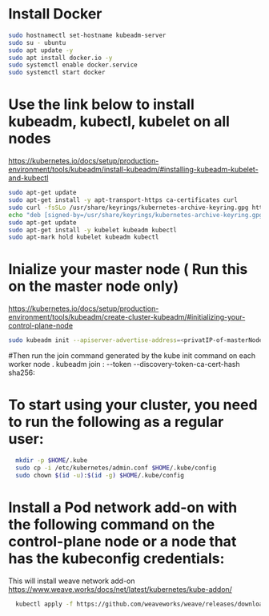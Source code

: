 
# Install Docker
```sh
sudo hostnamectl set-hostname kubeadm-server
sudo su - ubuntu
sudo apt update -y
sudo apt install docker.io -y
sudo systemctl enable docker.service
sudo systemctl start docker

```
# Use the link below to install kubeadm, kubectl, kubelet on all nodes
  https://kubernetes.io/docs/setup/production-environment/tools/kubeadm/install-kubeadm/#installing-kubeadm-kubelet-and-kubectl
```sh
sudo apt-get update
sudo apt-get install -y apt-transport-https ca-certificates curl
sudo curl -fsSLo /usr/share/keyrings/kubernetes-archive-keyring.gpg https://packages.cloud.google.com/apt/doc/apt-key.gpg
echo "deb [signed-by=/usr/share/keyrings/kubernetes-archive-keyring.gpg] https://apt.kubernetes.io/ kubernetes-xenial main" | sudo tee /etc/apt/sources.list.d/kubernetes.list
sudo apt-get update
sudo apt-get install -y kubelet kubeadm kubectl
sudo apt-mark hold kubelet kubeadm kubectl


```

# Inialize your master node ( Run this on the master node only)
https://kubernetes.io/docs/setup/production-environment/tools/kubeadm/create-cluster-kubeadm/#initializing-your-control-plane-node

```sh
sudo kubeadm init --apiserver-advertise-address=<privatIP-of-masterNode> --pod-network-cidr=192.168.0.0/16 --ignore-preflight-errors=NumCPU

```
#Then run the join command generated by the kube init command on each worker node .
kubeadm join <control-plane-host>:<control-plane-port> --token <token> --discovery-token-ca-cert-hash sha256:<hash>

# To start using your cluster, you need to run the following as a regular user:
```sh
  mkdir -p $HOME/.kube
  sudo cp -i /etc/kubernetes/admin.conf $HOME/.kube/config
  sudo chown $(id -u):$(id -g) $HOME/.kube/config
```

#  Install a Pod network add-on with the following command on the control-plane node or a node that has the kubeconfig credentials:
  This will install weave network add-on
  https://www.weave.works/docs/net/latest/kubernetes/kube-addon/

```sh
  kubectl apply -f https://github.com/weaveworks/weave/releases/download/v2.8.1/weave-daemonset-k8s.yaml
```
